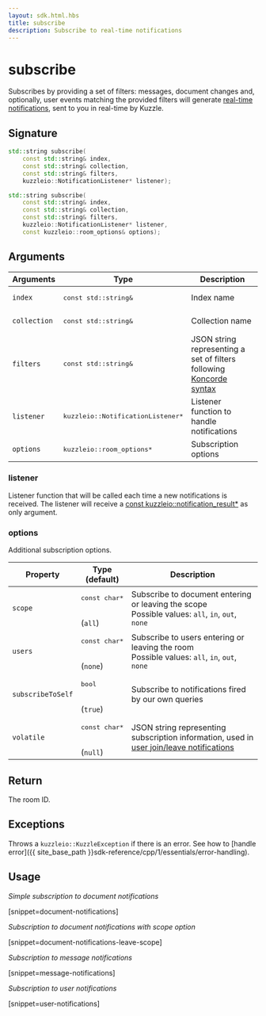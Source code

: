 ```yaml
---
layout: sdk.html.hbs
title: subscribe
description: Subscribe to real-time notifications
---
```


# subscribe

Subscribes by providing a set of filters: messages, document changes and, optionally, user events matching the provided filters will generate [real-time notifications]({{site_base_path}}api/1/notifications), sent to you in real-time by Kuzzle.

## Signature

```cpp
std::string subscribe(
    const std::string& index, 
    const std::string& collection, 
    const std::string& filters, 
    kuzzleio::NotificationListener* listener);

std::string subscribe(
    const std::string& index, 
    const std::string& collection, 
    const std::string& filters, 
    kuzzleio::NotificationListener* listener, 
    const kuzzleio::room_options& options);
```

## Arguments

| Arguments    | Type    | Description |
|--------------|---------|-------------|
| `index` | <pre>const std::string&</pre> | Index name    |
| `collection` | <pre>const std::string&</pre> | Collection name    |
| `filters` | <pre>const std::string&</pre> | JSON string representing a set of filters following [Koncorde syntax]({{site_base_path}}koncorde/1/terms/) |
| `listener` | <pre>kuzzleio::NotificationListener*</pre> | Listener function to handle notifications |
| `options` | <pre>kuzzleio::room_options*</pre> | Subscription options |

### listener

Listener function that will be called each time a new notifications is received.
The listener will receive a [const kuzzleio::notification_result*]({{site_base_path}}sdk-reference/cpp/1/realtime-notifications) as only argument.

### options

Additional subscription options.

| Property   | Type<br/>(default)    | Description                       |
| ---------- | ------- | --------------------------------- |
| `scope` | <pre>const char\*</pre><br/>(`all`) | Subscribe to document entering or leaving the scope<br/>Possible values: `all`, `in`, `out`, `none` |
| `users` | <pre>const char\*</pre><br/>(`none`) | Subscribe to users entering or leaving the room<br/>Possible values: `all`, `in`, `out`, `none` |
| `subscribeToSelf` | <pre>bool</pre><br/>(`true`) | Subscribe to notifications fired by our own queries |
| `volatile` | <pre>const char\*</pre><br/>(`null`) | JSON string representing subscription information, used in [user join/leave notifications]({{site_base_path}}api/1/essentials/volatile-data/) |

## Return

The room ID.

## Exceptions

Throws a `kuzzleio::KuzzleException` if there is an error. See how to [handle error]({{ site_base_path }}sdk-reference/cpp/1/essentials/error-handling).

## Usage

*Simple subscription to document notifications*

[snippet=document-notifications]

*Subscription to document notifications with scope option*

[snippet=document-notifications-leave-scope]

*Subscription to message notifications*

[snippet=message-notifications]

*Subscription to user notifications*

[snippet=user-notifications]

